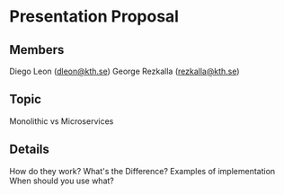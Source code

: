 # Presentation Proposal
## Members
Diego Leon (dleon@kth.se)
George Rezkalla (rezkalla@kth.se)

## Topic
Monolithic vs Microservices

## Details
How do they work?
What's the Difference?
Examples of implementation
When should you use what?
